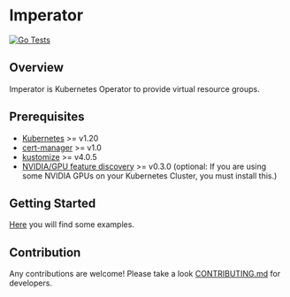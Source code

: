 # Imperator

[![Go Tests](https://github.com/tenzen-y/imperator/actions/workflows/go-test.yaml/badge.svg?branch=master)](https://github.com/tenzen-y/imperator/actions/workflows/go-test.yaml?branch=master)

## Overview
Imperator is Kubernetes Operator to provide virtual resource groups.

## Prerequisites
- [Kubernetes](https://kubernetes.io/) >= v1.20
- [cert-manager](https://cert-manager.io/) >= v1.0 
- [kustomize](https://kubectl.docs.kubernetes.io/installation/kustomize/) >= v4.0.5
- [NVIDIA/GPU feature discovery](https://github.com/NVIDIA/gpu-feature-discovery) >= v0.3.0
(optional: If you are using some NVIDIA GPUs on your Kubernetes Cluster, you must install this.)

## Getting Started
[Here](https://github.com/tenzen-y/imperator/tree/master/examples) you will find some examples.

## Contribution
Any contributions are welcome! Please take a look [CONTRIBUTING.md](./CONTRIBUTING.md) for developers.

